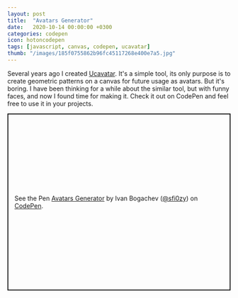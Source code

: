 ```yaml
---
layout: post
title:  "Avatars Generator"
date:   2020-10-14 00:00:00 +0300
categories: codepen
icon: hotoncodepen
tags: [javascript, canvas, codepen, ucavatar]
thumb: "/images/185f0755862b96fc45117268e400e7a5.jpg"
---
```


Several years ago I created <a href='https://github.com/sfi0zy/ucavatar'>Ucavatar</a>. It's a simple tool, its only purpose is to create geometric patterns on a canvas for future usage as avatars. But it's boring. I have been thinking for a while about the similar tool, but with funny faces, and now I found time for making it. Check it out on CodePen and feel free to use it in your projects.

<p class='codepen' data-height='400' data-theme-id='light' data-default-tab='result' data-user='sfi0zy' data-slug-hash='VwjeYKW' style='height: 400px; box-sizing: border-box; display: flex; align-items: center; justify-content: center; border: 2px solid; margin: 1em 0; padding: 1em;' data-pen-title='Avatars Generator'>
  <span>See the Pen <a href='https://codepen.io/sfi0zy/pen/VwjeYKW'>
  Avatars Generator</a> by Ivan Bogachev (<a href='https://codepen.io/sfi0zy'>@sfi0zy</a>)
  on <a href='https://codepen.io'>CodePen</a>.</span>
</p>
<script async src='https://static.codepen.io/assets/embed/ei.js'></script>


